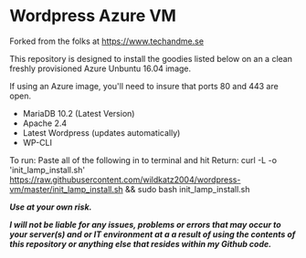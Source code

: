 # Wordpress Azure VM
Forked from the folks at https://www.techandme.se

This repository is designed to install the goodies listed below on an a clean freshly provisioned Azure Unbuntu 16.04 image.

If using an Azure image, you'll need to insure that ports 80 and 443 are open.

- MariaDB 10.2 (Latest Version)
- Apache 2.4
- Latest Wordpress (updates automatically)
- WP-CLI

To run:
Paste all of the following in to terminal and hit Return: curl -L -o 'init_lamp_install.sh' https://raw.githubusercontent.com/wildkatz2004/wordpress-vm/master/init_lamp_install.sh && sudo bash init_lamp_install.sh

***Use at your own risk.***  

***I will not be liable for any issues, problems or errors that may occur to your server(s) and or IT environment at a a result of using the contents of this repository or anything else that resides within my Github code.***
